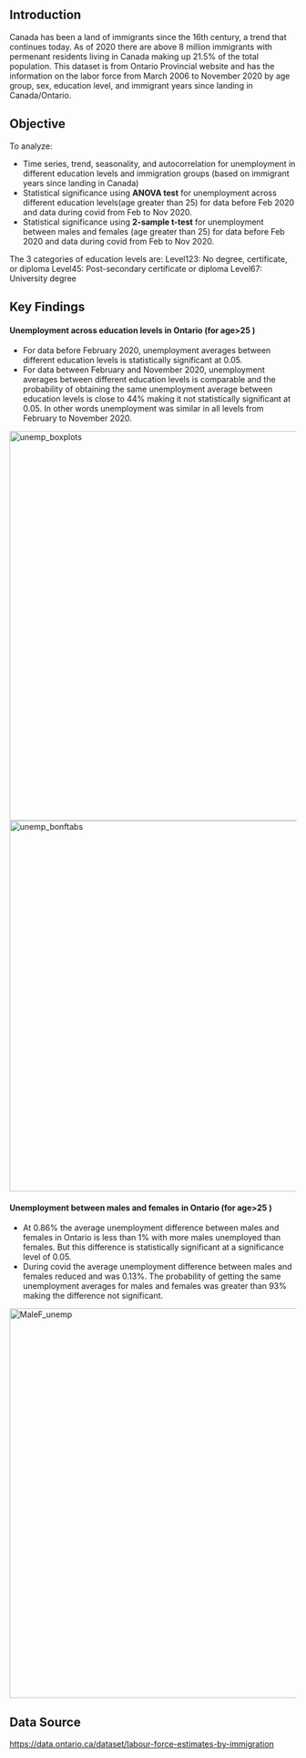 ## Introduction
Canada has been a land of immigrants since the 16th century, a trend that continues today. As of 2020 there are above 8 million immigrants with permenant residents living in Canada making up 21.5% of the total population.
This dataset is from Ontario Provincial website and has the information on the labor force from March 2006 to November 2020 by age group, sex, education level, and immigrant years since landing in Canada/Ontario.

## Objective
To analyze:
- Time series, trend, seasonality, and autocorrelation for unemployment in different education levels and immigration groups (based on immigrant years since landing in Canada)
- Statistical significance using **ANOVA test** for unemployment across different education levels(age greater than 25) for data before Feb 2020 and data during covid from Feb to Nov 2020.
- Statistical significance using **2-sample t-test** for unemployment between males and females (age greater than 25) for data before Feb 2020 and data during covid from Feb to Nov 2020.

The 3 categories of education levels are:
Level123: No degree, certificate, or diploma
Level45: Post-secondary certificate or diploma
Level67: University degree

## Key Findings
#### Unemployment across education levels in Ontario (for age>25 )
- For data before February 2020, unemployment averages between different education levels is statistically significant at 0.05.
- For data between February and November 2020, unemployment averages between different education levels is comparable and the probability of obtaining the same unemployment average between education levels is close to 44% making it not statistically significant at 0.05. In other words unemployment was similar in all levels from February to November 2020.
<img width="683" alt="unemp_boxplots" src="https://user-images.githubusercontent.com/58715002/186265532-607ac6d7-2c5b-45bc-b5be-082c2dba101b.png">
<img width="650" alt="unemp_bonftabs" src="https://user-images.githubusercontent.com/58715002/186266595-1c7fbc3e-4edb-4aa4-bf1a-951345d63079.png">
                                                                                                                                    
#### Unemployment between males and females in Ontario (for age>25 )
- At 0.86% the average unemployment difference between males and females in Ontario is less than 1% with more males unemployed than females. But this difference is statistically significant at a significance level of 0.05.
- During covid the average unemployment difference between males and females reduced and was 0.13%. The probability of getting the same unemployment averages for males and females was greater than 93% making the difference not significant.
<img width="683" alt="MaleF_unemp" src="https://user-images.githubusercontent.com/58715002/186394251-050d96a0-70d5-4e08-b069-26c5f8ce8477.png">

## Data Source
https://data.ontario.ca/dataset/labour-force-estimates-by-immigration
